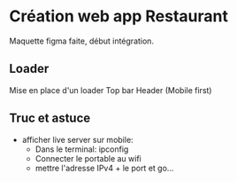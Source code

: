 # Création web app Restaurant

Maquette figma faite, début intégration.

## Loader
Mise en place d'un loader
Top bar
Header (Mobile first)

## Truc et astuce

- afficher live server sur mobile:
    - Dans le terminal: ipconfig
    - Connecter le portable au wifi
    - mettre l'adresse IPv4 + le port 
et go...

